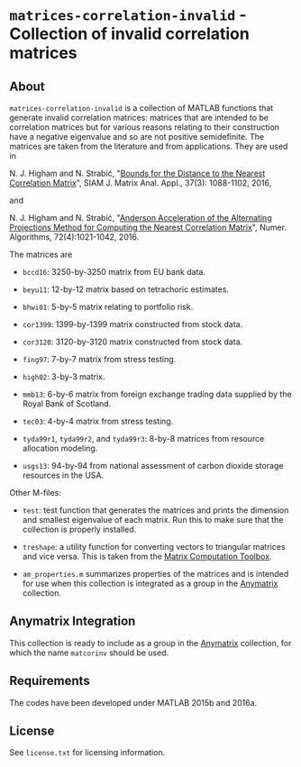 `matrices-correlation-invalid` - Collection of invalid correlation matrices
==========

About
-----

`matrices-correlation-invalid` is a collection of MATLAB functions that
generate invalid correlation matrices: matrices that 
are intended to be correlation matrices but for various reasons 
relating to their construction
have a negative eigenvalue and so are not positive semidefinite.
The matrices are taken from the
literature and from applications.  They are used in

N. J. Higham and N. Strabić, "[Bounds for the Distance to the Nearest
Correlation Matrix](https://doi.org/10.1137/15M1052007)", 
SIAM J. Matrix Anal. Appl., 37(3): 1088-1102, 2016, 

and

N. J. Higham and N. Strabić, "[Anderson Acceleration of the Alternating
Projections Method for Computing the Nearest Correlation
Matrix](https://doi.org/10.1007/s11075-015-0078-3)", 
Numer. Algorithms, 72(4):1021-1042, 2016.

The matrices are

* `bccd16`: 3250-by-3250 matrix from EU bank data.

* `beyu11`: 12-by-12 matrix based on tetrachoric estimates.

* `bhwi01`: 5-by-5 matrix relating to portfolio risk.

* `cor1399`: 1399-by-1399 matrix constructed from stock data.

* `cor3120`: 3120-by-3120 matrix constructed from stock data.

* `fing97`: 7-by-7 matrix from stress testing.

* `high02`: 3-by-3 matrix.

* `mmb13`: 6-by-6 matrix from foreign exchange
trading data supplied by the Royal Bank of Scotland.

* `tec03`: 4-by-4 matrix from stress testing.

* `tyda99r1`, `tyda99r2`, and `tyda99r3`: 8-by-8 matrices from resource
allocation modeling.

* `usgs13`: 94-by-94 from national assessment of carbon dioxide storage
resources in the USA.

Other M-files:

* `test`: test function that generates the matrices and prints the
dimension and smallest eigenvalue of each matrix.  Run this to make
sure that the collection is properly installed.

* `treshape`: a utility function for converting vectors to triangular
  matrices and vice versa.  This is taken from the
  [Matrix Computation Toolbox](http://www.ma.man.ac.uk/~higham/mctoolbox).
  
* `am_properties.m` summarizes properties of the matrices and is intended
  for use when this collection is integrated as a group in the
  [Anymatrix](https://github.com/mmikaitis/anymatrix) collection.


Anymatrix Integration
-----

This collection is ready to include as a group in the [Anymatrix](https://github.com/mmikaitis/anymatrix) collection,
for which the name `matcorinv` should be used.


Requirements
-------------

The codes have been developed under MATLAB 2015b and 2016a.

License
-------

See `license.txt` for licensing information.
